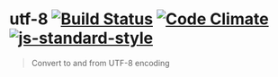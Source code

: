 # utf-8 [![Build Status](https://travis-ci.org/ileri/utf-8.svg?branch=master)](https://travis-ci.org/ileri/utf-8) [![Code Climate](https://codeclimate.com/github/ileri/utf-8/badges/gpa.svg)](https://codeclimate.com/github/ileri/utf-8) [![js-standard-style](https://img.shields.io/badge/code%20style-standard-brightgreen.svg?style=flat)](https://github.com/feross/standard)
> Convert to and from UTF-8 encoding
